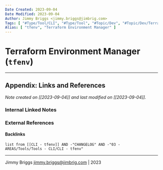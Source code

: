 ```yaml
---
Date Created: 2023-09-04
Date Modified: 2023-09-04
Author: Jimmy Briggs <jimmy.briggs@jimbrig.com>
Tags: [ "#Type/Tool/CLI", "#Type/Tool", "#Topic/Dev", "#Topic/Dev/Terraforn", "#Status/WIP" ]
Alias: [ "tfenv", "Terraform Environment Manager" ]
---
```


# Terraform Environment Manager (`tfenv`)

***

## Appendix: Links and References

*Note created on [[2023-09-04]] and last modified on [[2023-09-04]].*

### Internal Linked Notes

### External References

#### Backlinks

```dataview
list from [[CLI - tfenv]] AND -"CHANGELOG" AND -"03 - AREAS/Tools/Tools - CLI/CLI - tfenv"
```


***

Jimmy Briggs <jimmy.briggs@jimbrig.com> | 2023